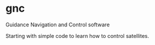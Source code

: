 # gnc
Guidance Navigation and Control software

Starting with simple code to learn how to control satellites.
